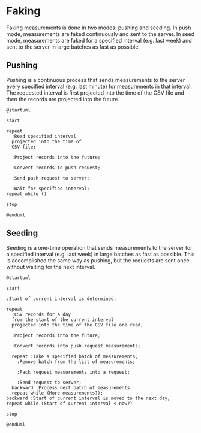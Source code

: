 # Faking

Faking measurements is done in two modes: pushing and seeding. In push mode,
measurements are faked continuously and sent to the server. In seed mode,
measurements are faked for a specified interval (e.g. last week) and sent to the
server in large batches as fast as possible.

## Pushing

Pushing is a continuous process that sends measurements to the server every
specified interval (e.g. last minute) for measurements in that interval. The
requested interval is first projected into the time of the CSV file and then the
records are projected into the future.

```plantuml
@startuml

start

repeat
  :Read specified interval
  projected into the time of
  CSV file;

  :Project records into the future;

  :Convert records to push request;

  :Send push request to server;

  :Wait for specified interval;
repeat while ()

stop

@enduml
```

## Seeding

Seeding is a one-time operation that sends measurements to the server for a
specified interval (e.g. last week) in large batches as fast as possible. This
is accomplished the same way as pushing, but the requests are sent once without
waiting for the next interval.

```plantuml
@startuml

start

:Start of current interval is determined;

repeat
  :CSV records for a day
  from the start of the current interval
  projected into the time of the CSV file are read;

  :Project records into the future;

  :Convert records into push request measurements;

  repeat :Take a specified batch of measurements;
    :Remove batch from the list of measurements;

    :Pack request measurements into a request;

    :Send request to server;
  backward :Process next batch of measurements;
  repeat while (More measurements?);
backward :Start of current interval is moved to the next day;
repeat while (Start of current interval < now?)

stop

@enduml
```

